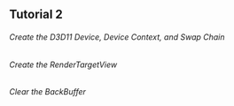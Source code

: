 ## Tutorial 2

###### Create the D3D11 Device, Device Context, and Swap Chain

###### Create the RenderTargetView

###### Clear the BackBuffer
